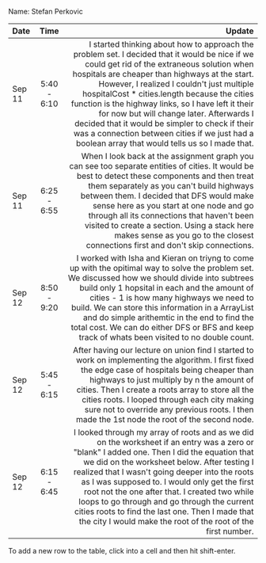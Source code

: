 Name: Stefan Perkovic

| Date   |    Time     |                                                                                                                                                                                                                                                                                                                                                                                                                                                                                                                                                Update |
|:-------|:-----------:|------------------------------------------------------------------------------------------------------------------------------------------------------------------------------------------------------------------------------------------------------------------------------------------------------------------------------------------------------------------------------------------------------------------------------------------------------------------------------------------------------------------------------------------------------:| 
| Sep 11 | 5:40 - 6:10 | I started thinking about how to approach the problem set. I decided that it would be nice if we could get rid of the extraneous solution when hospitals are cheaper than highways at the start. However, I realized I couldn't just multiple hospitalCost * cities.length because the cities function is the highway links, so I have left it their for now but will change later. Afterwards I decided that it would be simpler to check if their was a connection between cities if we just had a boolean array that would tells us so I made that. |
| Sep 11 | 6:25 - 6:55 |                                                                                  When I look back at the assignment graph you can see too separate entities of cities. It would be best to detect these components and then treat them separately as you can't build highways between them. I decided that DFS would make sense here as you start at one node and go through all its connections that haven't been visited to create a section. Using a stack here makes sense as you go to the closest connections first and don't skip connections. |
| Sep 12 | 8:50 - 9:20 |                                                                                                    I worked with Isha and Kieran on triyng to come up with the opitimal way to solve the problem set. We discussed how we should divide into subtrees build only 1 hopsital in each and the amount of cities - 1 is how many highways we need to build. We can store this information in a ArrayList and do simple arithemtic in the end to find the total cost. We can do either DFS or BFS and keep track of whats been visited to no double count. |
| Sep 12 | 5:45 - 6:15 |                                                                                                                                                  After having our lecture on union find I started to work on implementing the algorithm. I first fixed the edge case of hospitals being cheaper than highways to just multiply by n the amount of cities. Then I create a roots array to store all the cities roots. I looped through each city making sure not to override any previous roots. I then made the 1st node the root of the second node. |
| Sep 12 | 6:15 - 6:45 |                                 I looked through my array of roots and as we did on the worksheet if an entry was a zero or "blank" I added one. Then I did the equation that we did on the worksheet below. After testing I realized that I wasn't going deeper into the roots as I was supposed to. I would only get the first root not the one after that. I created two while loops to go through and go through the current cities roots to find the last one. Then I made that the city I would make the root of the root of the first number.  |


To add a new row to the table, click into a cell and then hit shift-enter.